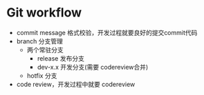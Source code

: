 # Git workflow

- commit message 格式校验，开发过程就要良好的提交commit代码
- branch 分支管理
  - 两个常驻分支
    - release 发布分支
    - dev-x.x 开发分支(需要 codereview合并)
  - hotfix 分支
- code review，开发过程中就要 codereview

